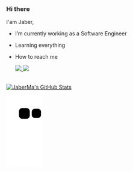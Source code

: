 ### Hi there

I'am Jaber,
- I’m currently working as a Software Engineer
- Learning everything 
- How to reach me


  <a href = "mailto:d.boudina2@gmail.com">
    <img src="https://img.shields.io/badge/-Gmail-%23333?style=for-the-badge&logo=gmail&logoColor=white" target="_blank">
  </a>
  <a href="https://www.linkedin.com/in/jaber-boudina-0a4540175/)" target="_blank">
    <img src="https://img.shields.io/badge/-LinkedIn-%230077B5?style=for-the-badge&logo=linkedin&logoColor=white" target="_blank">
  </a> 
  <br />
 <br />
 
<a href="https://github.com/anuraghazra/github-readme-stats">
  <img align="top" src="https://github-readme-stats.vercel.app/api?username=JaberMa&hide=contribs&count_private=true&theme=tokyonight&show_icons=true" alt="JaberMa's GitHub Stats" />
</a>


![Snake animation](https://github.com/JaberMa/JaberMa/blob/output/github-contribution-grid-snake.svg)
